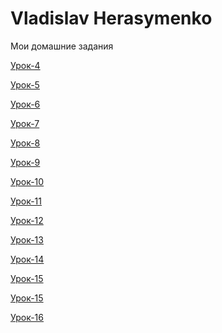 # Vladislav Herasymenko
Mои домашние задания


[Урок-4](https://github.com/mrxart/mrxart.github.io/tree/master/Hometasks/lesson_4 "Сверстал мини-книгу")


[Урок-5](https://github.com/mrxart/mrxart.github.io/tree/master/Hometasks/lesson_5 "Оформил свою миникнигу,добавил стили")


[Урок-6](https://github.com/mrxart/mrxart.github.io/tree/master/Hometasks/lesson_6 "Шапка сайта с навигацией")


[Урок-7](https://github.com/mrxart/mrxart.github.io/tree/master/Hometasks/lesson_7/project "Макет на чистом HTML и CSS с использованием normalize")


[Урок-8](https://github.com/mrxart/mrxart.github.io/tree/master/Hometasks/lesson_8/project "Сверстал ряд, в котором 6 иконок")


[Урок-9](https://github.com/mrxart/mrxart.github.io/tree/master/Hometasks/lesson_9/project "Сверстал и адаптировал под разные экраны макет с использованием библиотеки bootstrap 3")


[Урок-10](https://github.com/mrxart/mrxart.github.io/tree/master/Hometasks/lesson_10 "написал LESS код")


[Урок-11](https://github.com/mrxart/mrxart.github.io/tree/master/Hometasks/lesson_11 "Создал сниппет своего первого стартового HTML шаблона")


[Урок-12]( https://github.com/mrxart/mrxart.github.io/tree/master/lesson_12 "Lesson 12")


[Урок-13]( https://github.com/mrxart/mrxart.github.io/tree/master/Hometasks/lesson_13/src "Lesson 13")

[Урок-14]( https://github.com/mrxart/mrxart.github.io/tree/master/Hometasks/lesson_14/src "Lesson 14")

[Урок-15]( https://github.com/mrxart/mrxart.github.io/tree/master/Hometasks/src "Lesson 15(1)")

[Урок-15]( https://github.com/mrxart/mrxart.github.io/tree/master/Hometasks/lesson_15 "Lesson 15(2)")

[Урок-16]( https://github.com/mrxart/mrxart.github.io/tree/master/Hometasks/lesson_16 "Lesson 16")
